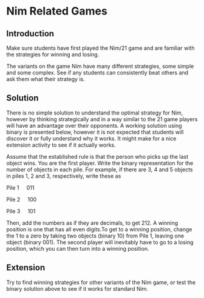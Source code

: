 # Nim Related Games

## Introduction

Make sure students have first played the Nim/21 game and are familiar with the strategies for winning and losing.   

The variants on the game Nim have many different strategies, some simple and some complex. See if any students can consistently beat others and ask them what their strategy is.


## Solution

There is no simple solution to understand the optimal strategy for Nim, however by thinking strategically and in a way similar to the 21 game players will have an advantage over their opponents. A working solution using binary is presented below, however it is not expected that students will discover it or fully understand why it works. It might make for a nice extension activity to see if it actually works.   

Assume that the established rule is that the person who picks up the last object wins. You are the first player. Write the binary representation for the number of objects in each pile. For example, if there are 3, 4 and 5 objects in piles 1, 2 and 3, respectively, write these as   

Pile 1&nbsp;&nbsp;&nbsp;&nbsp;&nbsp;011   

Pile 2&nbsp;&nbsp;&nbsp;&nbsp;&nbsp;100   

Pile 3&nbsp;&nbsp;&nbsp;&nbsp;&nbsp;101  

Then, add the numbers as if they are decimals, to get 212. A winning position is one that has all even digits.To get to a winning position, change the 1 to a zero by taking two objects (binary 10) from Pile 1, leaving one object (binary 001). The second player will inevitably have to go to a losing position, which you can then turn into a winning position.

## Extension

Try to find winning strategies for other variants of the Nim game, or test the binary solution above to see if it works for standard Nim.
